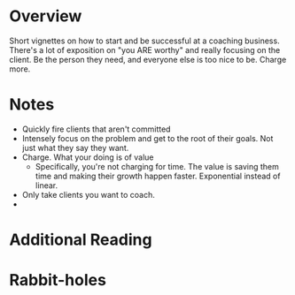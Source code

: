# Overview
Short vignettes on how to start and be successful at a coaching business.  There's a lot of exposition on "you ARE worthy" and really focusing on the client.  Be the person they need, and everyone else is too nice to be.  Charge more.
# Notes
* Quickly fire clients that aren't committed
* Intensely focus on the problem and get to the root of their goals. Not just what they say they want.
* Charge. What your doing is of value
  * Specifically, you're not charging for time.  The value is saving them time and making their growth happen faster.  Exponential instead of linear.
* Only take clients you want to coach.
* 

# Additional Reading

# Rabbit-holes

